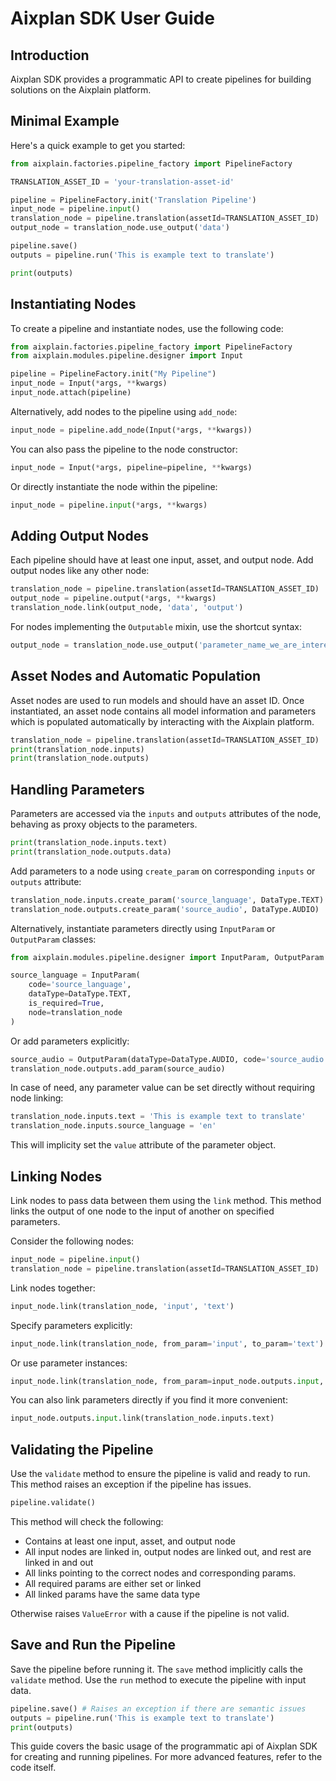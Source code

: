 # Aixplan SDK User Guide

## Introduction

Aixplan SDK provides a programmatic API to create pipelines for building solutions on the Aixplain platform.

## Minimal Example

Here's a quick example to get you started:

```python
from aixplain.factories.pipeline_factory import PipelineFactory

TRANSLATION_ASSET_ID = 'your-translation-asset-id'

pipeline = PipelineFactory.init('Translation Pipeline')
input_node = pipeline.input()
translation_node = pipeline.translation(assetId=TRANSLATION_ASSET_ID)
output_node = translation_node.use_output('data')

pipeline.save()
outputs = pipeline.run('This is example text to translate')

print(outputs)
```

## Instantiating Nodes

To create a pipeline and instantiate nodes, use the following code:

```python
from aixplain.factories.pipeline_factory import PipelineFactory
from aixplain.modules.pipeline.designer import Input

pipeline = PipelineFactory.init("My Pipeline")
input_node = Input(*args, **kwargs)
input_node.attach(pipeline)
```

Alternatively, add nodes to the pipeline using `add_node`:

```python
input_node = pipeline.add_node(Input(*args, **kwargs))
```

You can also pass the pipeline to the node constructor:

```python
input_node = Input(*args, pipeline=pipeline, **kwargs)
```

Or directly instantiate the node within the pipeline:

```python
input_node = pipeline.input(*args, **kwargs)
```

## Adding Output Nodes

Each pipeline should have at least one input, asset, and output node. Add output nodes like any other node:

```python
translation_node = pipeline.translation(assetId=TRANSLATION_ASSET_ID)
output_node = pipeline.output(*args, **kwargs)
translation_node.link(output_node, 'data', 'output')
```

For nodes implementing the `Outputable` mixin, use the shortcut syntax:

```python
output_node = translation_node.use_output('parameter_name_we_are_interested_in')
```

## Asset Nodes and Automatic Population

Asset nodes are used to run models and should have an asset ID. Once instantiated, an asset node contains all model information and parameters which is populated automatically by interacting with the Aixplain platform.

```python
translation_node = pipeline.translation(assetId=TRANSLATION_ASSET_ID)
print(translation_node.inputs)
print(translation_node.outputs)
```

## Handling Parameters

Parameters are accessed via the `inputs` and `outputs` attributes of the node, behaving as proxy objects to the parameters.

```python
print(translation_node.inputs.text)
print(translation_node.outputs.data)
```

Add parameters to a node using `create_param` on corresponding `inputs` or `outputs` attribute:

```python
translation_node.inputs.create_param('source_language', DataType.TEXT)
translation_node.outputs.create_param('source_audio', DataType.AUDIO)
```

Alternatively, instantiate parameters directly using `InputParam` or `OutputParam` classes:

```python
from aixplain.modules.pipeline.designer import InputParam, OutputParam

source_language = InputParam(
    code='source_language',
    dataType=DataType.TEXT,
    is_required=True,
    node=translation_node
)
```

Or add parameters explicitly:

```python
source_audio = OutputParam(dataType=DataType.AUDIO, code='source_audio')
translation_node.outputs.add_param(source_audio)
```

In case of need, any parameter value can be set directly without requiring node linking:

```python
translation_node.inputs.text = 'This is example text to translate'
translation_node.inputs.source_language = 'en'
```

This will implicity set the `value` attribute of the parameter object.

## Linking Nodes

Link nodes to pass data between them using the `link` method. This method links the output of one node to the input of another on specified parameters.

Consider the following nodes:

```python
input_node = pipeline.input()
translation_node = pipeline.translation(assetId=TRANSLATION_ASSET_ID)
```

Link nodes together:

```python
input_node.link(translation_node, 'input', 'text')
```

Specify parameters explicitly:

```python
input_node.link(translation_node, from_param='input', to_param='text')
```

Or use parameter instances:

```python
input_node.link(translation_node, from_param=input_node.outputs.input, to_param=translation_node.inputs.text)
```

You can also link parameters directly if you find it more convenient:

```python
input_node.outputs.input.link(translation_node.inputs.text)
```

## Validating the Pipeline

Use the `validate` method to ensure the pipeline is valid and ready to run. This method raises an exception if the pipeline has issues.

```python
pipeline.validate()
```

This method will check the following:
 * Contains at least one input, asset, and output node
 * All input nodes are linked in, output nodes are linked out, and rest are linked in and out
 * All links pointing to the correct nodes and corresponding params.
 * All required params are either set or linked
 * All linked params have the same data type

Otherwise raises `ValueError` with a cause if the pipeline is not valid.

## Save and Run the Pipeline

Save the pipeline before running it. The `save` method implicitly calls the `validate` method. Use the `run` method to execute the pipeline with input data.

```python
pipeline.save() # Raises an exception if there are semantic issues
outputs = pipeline.run('This is example text to translate')
print(outputs)
```

This guide covers the basic usage of the programmatic api of Aixplan SDK for creating and running pipelines. For more advanced features, refer to the code itself.